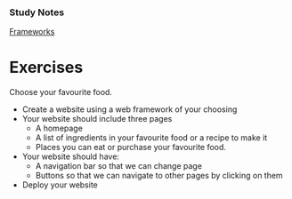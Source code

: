 ### Study Notes
[Frameworks](https://github.com/getfutureproof/fp_guides_wiki/wiki/Frameworks)

# Exercises
Choose your favourite food.
- Create a website using a web framework of your choosing
- Your website should include three pages
    + A homepage
    + A list of ingredients in your favourite food or a recipe to make it
    + Places you can eat or purchase your favourite food.
- Your website should have:
    + A navigation bar so that we can change page
    + Buttons so that we can navigate to other pages by clicking on them
- Deploy your website
